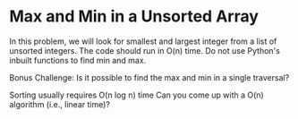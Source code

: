 # Max and Min in a Unsorted Array

In this problem, we will look for smallest and largest integer from a list of unsorted integers. The code should run in O(n) time. Do not use Python's inbuilt functions to find min and max.

Bonus Challenge: Is it possible to find the max and min in a single traversal?

Sorting usually requires O(n log n) time Can you come up with a O(n) algorithm (i.e., linear time)?
